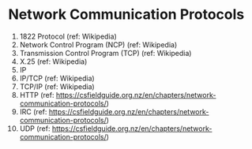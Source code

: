 # Network Communication Protocols

1. 1822 Protocol (ref: Wikipedia)
2. Network Control Program (NCP) (ref: Wikipedia)
3. Transmission Control Program (TCP) (ref: Wikipedia)
4. X.25 (ref: Wikipedia)
5. IP
6. IP/TCP (ref: Wikipedia)
7. TCP/IP (ref: Wikipedia)
8. HTTP (ref: https://csfieldguide.org.nz/en/chapters/network-communication-protocols/)
9. IRC (ref: https://csfieldguide.org.nz/en/chapters/network-communication-protocols/)
10. UDP (ref: https://csfieldguide.org.nz/en/chapters/network-communication-protocols/)


